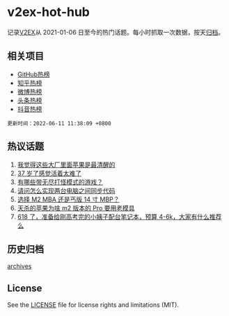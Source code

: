 # v2ex-hot-hub

 记录[V2EX](https://www.v2ex.com/)从 2021-01-06 日至今的热门话题。每小时抓取一次数据，按天[归档](archives)。
 
 ## 相关项目

- [GitHub热榜](https://github.com/lonnyzhang423/github-hot-hub)
- [知乎热榜](https://github.com/lonnyzhang423/zhihu-hot-hub)
- [微博热榜](https://github.com/lonnyzhang423/weibo-hot-hub)
- [头条热榜](https://github.com/lonnyzhang423/toutiao-hot-hub)
- [抖音热榜](https://github.com/lonnyzhang423/douyin-hot-hub)


 `更新时间：2022-06-11 11:38:09 +0800`

## 热议话题

1. [我觉得这些大厂里面苹果是最清醒的](https://www.v2ex.com/t/858729)
1. [37 岁了感觉活着太难了](https://www.v2ex.com/t/858686)
1. [有哪些带无尽打怪模式的游戏？](https://www.v2ex.com/t/858695)
1. [请问怎么实现两台电脑之间同步代码](https://www.v2ex.com/t/858798)
1. [选择 M2 MBA 还是丐版 14 寸 MBP？](https://www.v2ex.com/t/858696)
1. [天杀的苹果为啥 m2 版本的 Pro 要用老模具](https://www.v2ex.com/t/858742)
1. [618 了，准备给刚高考完的小姨子配台笔记本，预算 4-6k，大家有什么推荐么](https://www.v2ex.com/t/858713)

## 历史归档

[archives](archives)

## License

See the [LICENSE](LICENSE) file for license rights and limitations (MIT).
